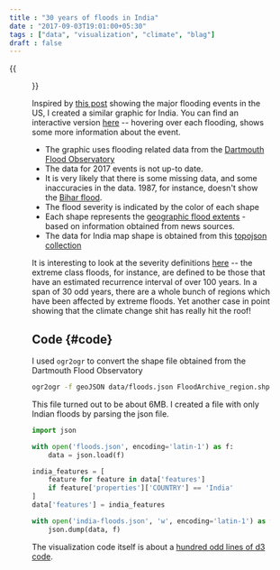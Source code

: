 ```yaml
---
title : "30 years of floods in India"
date : "2017-09-03T19:01:00+05:30"
tags : ["data", "visualization", "climate", "blag"]
draft : false
---
```


{{<figure src="/images/30-years-flooding.png">}}

Inspired by [this post](https://www.axios.com/thirty-years-of-major-flooding-in-the-united-states-2479957846.html) showing the major flooding events in the US, I created a
similar graphic for India. You can find an interactive version [here](https://punchagan.github.io/data-projects/30-years-floods/) -- hovering
over each flooding, shows some more information about the event.

-   The graphic uses flooding related data from the [Dartmouth Flood Observatory](http://www.dartmouth.edu/~floods/Archives/index.html)
-   The data for 2017 events is not up-to date.
-   It is very likely that there is some missing data, and some inaccuracies in
    the data. 1987, for instance, doesn't show the [Bihar flood](https://en.wikipedia.org/wiki/1987_Bihar_flood).
-   The flood severity is indicated by the color of each shape
-   Each shape represents the [geographic flood extents](http://www.dartmouth.edu/~floods/Archives/ArchiveNotes.html) - based on information
    obtained from news sources.
-   The data for India map shape is obtained from this [topojson collection](https://github.com/deldersveld/topojson/tree/master/countries/india)

It is interesting to look at the severity definitions [here](http://floodobservatory.colorado.edu/Archives/ArchiveNotes.html) -- the extreme class
floods, for instance, are defined to be those that have an estimated recurrence
interval of over 100 years. In a span of 30 odd years, there are a whole bunch
of regions which have been affected by extreme floods. Yet another case in point
showing that the climate change shit has really hit the roof!


## Code {#code}

I used `ogr2ogr` to convert the shape file obtained from the Dartmouth Flood
Observatory

```sh
ogr2ogr -f geoJSON data/floods.json FloodArchive_region.shp
```

This file turned out to be about 6MB. I created a file with only Indian floods
by parsing the json file.

```python
import json

with open('floods.json', encoding='latin-1') as f:
    data = json.load(f)

india_features = [
    feature for feature in data['features']
    if feature['properties']['COUNTRY'] == 'India'
]
data['features'] = india_features

with open('india-floods.json', 'w', encoding='latin-1') as f:
    json.dump(data, f)
```

The visualization code itself is about a [hundred odd lines of d3 code](https://github.com/punchagan/data-projects/blob/master/30-years-floods/viz.js).
